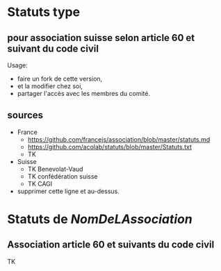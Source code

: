 # Statuts type 
## pour association suisse selon article 60 et suivant du code civil
Usage: 
* faire un fork de cette version, 
* et la modifier chez soi, 
* partager l'accès avec les membres du comité.
## sources
* France
  * https://github.com/francejs/association/blob/master/statuts.md
  * https://github.com/acolab/statuts/blob/master/Statuts.txt
  * TK
* Suisse
  * TK Benevolat-Vaud
  * TK confédération suisse
  * TK CAGI
* supprimer cette ligne et au-dessus.

# Statuts de ***NomDeLAssociation***
## Association article 60 et suivants du code civil

TK
